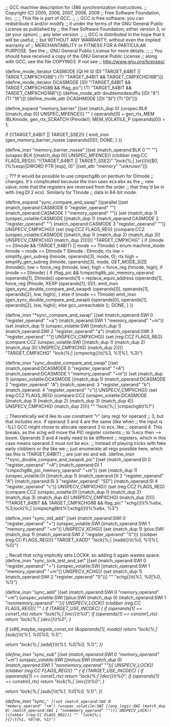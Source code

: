 ;; GCC machine description for i386 synchronization instructions.
;; Copyright (C) 2005, 2006, 2007, 2008, 2009
;; Free Software Foundation, Inc.
;;
;; This file is part of GCC.
;;
;; GCC is free software; you can redistribute it and/or modify
;; it under the terms of the GNU General Public License as published by
;; the Free Software Foundation; either version 3, or (at your option)
;; any later version.
;;
;; GCC is distributed in the hope that it will be useful,
;; but WITHOUT ANY WARRANTY; without even the implied warranty of
;; MERCHANTABILITY or FITNESS FOR A PARTICULAR PURPOSE.  See the
;; GNU General Public License for more details.
;;
;; You should have received a copy of the GNU General Public License
;; along with GCC; see the file COPYING3.  If not see
;; <http://www.gnu.org/licenses/>.

(define_mode_iterator CASMODE
  [QI HI SI (DI "TARGET_64BIT || TARGET_CMPXCHG8B")
	    (TI "TARGET_64BIT && TARGET_CMPXCHG16B")])
(define_mode_iterator DCASMODE
  [(DI "!TARGET_64BIT && TARGET_CMPXCHG8B && !flag_pic")
   (TI "TARGET_64BIT && TARGET_CMPXCHG16B")])
(define_mode_attr doublemodesuffix [(DI "8") (TI "16")])
(define_mode_attr DCASHMODE [(DI "SI") (TI "DI")])

(define_expand "memory_barrier"
  [(set (match_dup 0)
	(unspec:BLK [(match_dup 0)] UNSPEC_MFENCE))]
  ""
{
  operands[0] = gen_rtx_MEM (BLKmode, gen_rtx_SCRATCH (Pmode));
  MEM_VOLATILE_P (operands[0]) = 1;

  if (!(TARGET_64BIT || TARGET_SSE2))
    {
      emit_insn (gen_memory_barrier_nosse (operands[0]));
      DONE;
    }
})

(define_insn "memory_barrier_nosse"
  [(set (match_operand:BLK 0 "" "")
	(unspec:BLK [(match_dup 0)] UNSPEC_MFENCE))
   (clobber (reg:CC FLAGS_REG))]
  "!(TARGET_64BIT || TARGET_SSE2)"
  "lock{%;| }or{l}\t{$0, (%%esp)|DWORD PTR [esp], 0}"
  [(set_attr "memory" "unknown")])

;; ??? It would be possible to use cmpxchg8b on pentium for DImode
;; changes.  It's complicated because the insn uses ecx:ebx as the
;; new value; note that the registers are reversed from the order
;; that they'd be in with (reg:DI 2 ecx).  Similarly for TImode
;; data in 64-bit mode.

(define_expand "sync_compare_and_swap<mode>"
  [(parallel
    [(set (match_operand:CASMODE 0 "register_operand" "")
	  (match_operand:CASMODE 1 "memory_operand" ""))
     (set (match_dup 1)
	  (unspec_volatile:CASMODE
	    [(match_dup 1)
	     (match_operand:CASMODE 2 "register_operand" "")
	     (match_operand:CASMODE 3 "register_operand" "")]
	    UNSPECV_CMPXCHG))
   (set (reg:CCZ FLAGS_REG)
        (compare:CCZ
          (unspec_volatile:CASMODE
            [(match_dup 1) (match_dup 2) (match_dup 3)] UNSPECV_CMPXCHG)
          (match_dup 2)))])]
  "TARGET_CMPXCHG"
{
  if ((<MODE>mode == DImode && !TARGET_64BIT) || <MODE>mode == TImode)
    {
      enum machine_mode hmode = <MODE>mode == DImode ? SImode : DImode;
      rtx low = simplify_gen_subreg (hmode, operands[3], <MODE>mode, 0);
      rtx high = simplify_gen_subreg (hmode, operands[3], <MODE>mode,
				      GET_MODE_SIZE (hmode));
      low = force_reg (hmode, low);
      high = force_reg (hmode, high);
      if (<MODE>mode == DImode)
	{
	  if (flag_pic && !cmpxchg8b_pic_memory_operand (operands[1], DImode))
	    operands[1] = replace_equiv_address (operands[1],
						 force_reg (Pmode,
							    XEXP (operands[1],
								  0)));
	  emit_insn (gen_sync_double_compare_and_swapdi
		     (operands[0], operands[1], operands[2], low, high));
	}
      else if (<MODE>mode == TImode)
	emit_insn (gen_sync_double_compare_and_swapti
		   (operands[0], operands[1], operands[2], low, high));
      else
	gcc_unreachable ();
      DONE;
    }
})

(define_insn "*sync_compare_and_swap<mode>"
  [(set (match_operand:SWI 0 "register_operand" "=a")
	(match_operand:SWI 1 "memory_operand" "+m"))
   (set (match_dup 1)
	(unspec_volatile:SWI
	  [(match_dup 1)
	   (match_operand:SWI 2 "register_operand" "a")
	   (match_operand:SWI 3 "register_operand" "<r>")]
	  UNSPECV_CMPXCHG))
   (set (reg:CCZ FLAGS_REG)
        (compare:CCZ
          (unspec_volatile:SWI
            [(match_dup 1) (match_dup 2) (match_dup 3)] UNSPECV_CMPXCHG)
          (match_dup 2)))]
  "TARGET_CMPXCHG"
  "lock{%;| }cmpxchg{<imodesuffix>}\t{%3, %1|%1, %3}")

(define_insn "sync_double_compare_and_swap<mode>"
  [(set (match_operand:DCASMODE 0 "register_operand" "=A")
	(match_operand:DCASMODE 1 "memory_operand" "+m"))
   (set (match_dup 1)
	(unspec_volatile:DCASMODE
	  [(match_dup 1)
	   (match_operand:DCASMODE 2 "register_operand" "A")
	   (match_operand:<DCASHMODE> 3 "register_operand" "b")
	   (match_operand:<DCASHMODE> 4 "register_operand" "c")]
	  UNSPECV_CMPXCHG))
   (set (reg:CCZ FLAGS_REG)
        (compare:CCZ
          (unspec_volatile:DCASMODE
            [(match_dup 1) (match_dup 2) (match_dup 3) (match_dup 4)]
	    UNSPECV_CMPXCHG)
          (match_dup 2)))]
  ""
  "lock{%;| }cmpxchg<doublemodesuffix>b\t%1")

;; Theoretically we'd like to use constraint "r" (any reg) for operand
;; 3, but that includes ecx.  If operand 3 and 4 are the same (like when
;; the input is -1LL) GCC might chose to allocate operand 3 to ecx, like
;; operand 4.  This breaks, as the xchg will move the PIC register contents
;; to %ecx then --> boom.  Operands 3 and 4 really need to be different
;; registers, which in this case means operand 3 must not be ecx.
;; Instead of playing tricks with fake early clobbers or the like we
;; just enumerate all regs possible here, which (as this is !TARGET_64BIT)
;; are just esi and edi.
(define_insn "*sync_double_compare_and_swapdi_pic"
  [(set (match_operand:DI 0 "register_operand" "=A")
	(match_operand:DI 1 "cmpxchg8b_pic_memory_operand" "+m"))
   (set (match_dup 1)
	(unspec_volatile:DI
	  [(match_dup 1)
	   (match_operand:DI 2 "register_operand" "A")
	   (match_operand:SI 3 "register_operand" "SD")
	   (match_operand:SI 4 "register_operand" "c")]
	  UNSPECV_CMPXCHG))
   (set (reg:CCZ FLAGS_REG)
	(compare:CCZ
	  (unspec_volatile:DI
	    [(match_dup 1) (match_dup 2) (match_dup 3) (match_dup 4)]
	    UNSPECV_CMPXCHG)
	  (match_dup 2)))]
  "!TARGET_64BIT && TARGET_CMPXCHG8B && flag_pic"
  "xchg{l}\t%%ebx, %3\;lock{%;| }cmpxchg8b\t%1\;xchg{l}\t%%ebx, %3")

(define_insn "sync_old_add<mode>"
  [(set (match_operand:SWI 0 "register_operand" "=<r>")
	(unspec_volatile:SWI
	  [(match_operand:SWI 1 "memory_operand" "+m")] UNSPECV_XCHG))
   (set (match_dup 1)
	(plus:SWI (match_dup 1)
		  (match_operand:SWI 2 "register_operand" "0")))
   (clobber (reg:CC FLAGS_REG))]
  "TARGET_XADD"
  "lock{%;| }xadd{<imodesuffix>}\t{%0, %1|%1, %0}")

;; Recall that xchg implicitly sets LOCK#, so adding it again wastes space.
(define_insn "sync_lock_test_and_set<mode>"
  [(set (match_operand:SWI 0 "register_operand" "=<r>")
	(unspec_volatile:SWI
	  [(match_operand:SWI 1 "memory_operand" "+m")] UNSPECV_XCHG))
   (set (match_dup 1)
	(match_operand:SWI 2 "register_operand" "0"))]
  ""
  "xchg{<imodesuffix>}\t{%1, %0|%0, %1}")

(define_insn "sync_add<mode>"
  [(set (match_operand:SWI 0 "memory_operand" "+m")
	(unspec_volatile:SWI
	  [(plus:SWI (match_dup 0)
		     (match_operand:SWI 1 "nonmemory_operand" "<r><i>"))]
	  UNSPECV_LOCK))
   (clobber (reg:CC FLAGS_REG))]
  ""
{
  if (TARGET_USE_INCDEC)
    {
      if (operands[1] == const1_rtx)
	return "lock{%;| }inc{<imodesuffix>}\t%0";
      if (operands[1] == constm1_rtx)
	return "lock{%;| }dec{<imodesuffix>}\t%0";
    }

  if (x86_maybe_negate_const_int (&operands[1], <MODE>mode))
    return "lock{%;| }sub{<imodesuffix>}\t{%1, %0|%0, %1}";

  return "lock{%;| }add{<imodesuffix>}\t{%1, %0|%0, %1}";
})

(define_insn "sync_sub<mode>"
  [(set (match_operand:SWI 0 "memory_operand" "+m")
	(unspec_volatile:SWI
	  [(minus:SWI (match_dup 0)
		      (match_operand:SWI 1 "nonmemory_operand" "<r><i>"))]
	  UNSPECV_LOCK))
   (clobber (reg:CC FLAGS_REG))]
  ""
{
  if (TARGET_USE_INCDEC)
    {
      if (operands[1] == const1_rtx)
	return "lock{%;| }dec{<imodesuffix>}\t%0";
      if (operands[1] == constm1_rtx)
	return "lock{%;| }inc{<imodesuffix>}\t%0";
    }

  return "lock{%;| }sub{<imodesuffix>}\t{%1, %0|%0, %1}";
})

(define_insn "sync_<code><mode>"
  [(set (match_operand:SWI 0 "memory_operand" "+m")
	(unspec_volatile:SWI
	  [(any_logic:SWI (match_dup 0)
			  (match_operand:SWI 1 "nonmemory_operand" "<r><i>"))]
	  UNSPECV_LOCK))
   (clobber (reg:CC FLAGS_REG))]
  ""
  "lock{%;| }<logicprefix>{<imodesuffix>}\t{%1, %0|%0, %1}")
